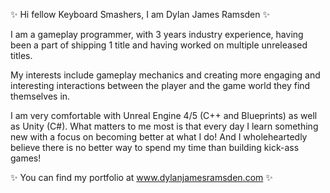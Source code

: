 ✨ Hi fellow Keyboard Smashers, I am Dylan James Ramsden ✨

I am a gameplay programmer, with 3 years industry experience, having been a part of shipping 1 title and having worked on multiple unreleased titles.

My interests include gameplay mechanics and creating more engaging and interesting interactions between the player and the game world they find themselves in.

I am very comfortable with Unreal Engine 4/5 (C++ and Blueprints) as well as Unity (C#). What matters to me most is that every day I learn something new with a focus on becoming better at what I do! And I wholeheartedly believe there is no better way to spend my time than building kick-ass games!

✨ You can find my portfolio at www.dylanjamesramsden.com ✨

<!---
DylanJamesRamsden/DylanJamesRamsden is a ✨ special ✨ repository because its `README.md` (this file) appears on your GitHub profile.
You can click the Preview link to take a look at your changes.
--->
